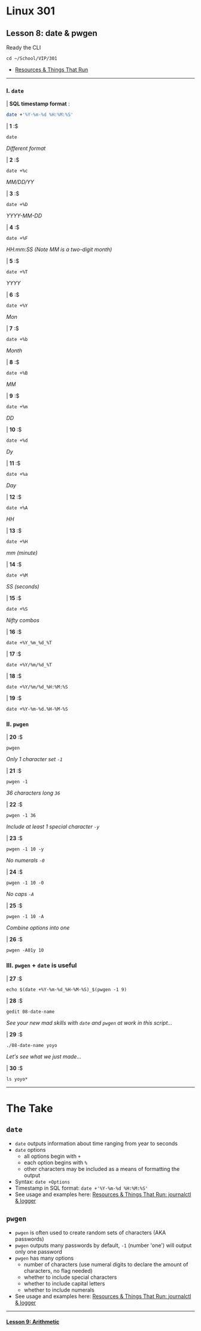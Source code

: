 # Linux 301
## Lesson 8: date & pwgen

Ready the CLI

```console
cd ~/School/VIP/301
```

- [Resources & Things That Run](https://github.com/inkVerb/VIP/blob/master/Cheat-Sheets/Resources.md)

___

### I. `date`

| **SQL timestamp format** :

```sh
date +'%Y-%m-%d %H:%M:%S'
```

| **1** :$

```console
date
```

*Different format*

| **2** :$

```console
date +%c
```

*MM/DD/YY*

| **3** :$

```console
date +%D
```

*YYYY-MM-DD*

| **4** :$

```console
date +%F
```

*HH:mm:SS (Note MM is a two-digit month)*

| **5** :$

```console
date +%T
```

*YYYY*

| **6** :$

```console
date +%Y
```

*Mon*

| **7** :$

```console
date +%b
```

*Month*

| **8** :$

```console
date +%B
```

*MM*

| **9** :$

```console
date +%m
```

*DD*

| **10** :$

```console
date +%d
```

*Dy*

| **11** :$

```console
date +%a
```

*Day*

| **12** :$

```console
date +%A
```

*HH*

| **13** :$

```console
date +%H
```

*mm (minute)*

| **14** :$

```console
date +%M
```

*SS (seconds)*

| **15** :$

```console
date +%S
```

*Nifty combos*

| **16** :$

```console
date +%Y_%m_%d_%T
```

| **17** :$

```console
date +%Y/%m/%d_%T
```

| **18** :$

```console
date +%Y/%m/%d_%H:%M:%S
```

| **19** :$

```console
date +%Y-%m-%d.%H-%M-%S
```

### II. `pwgen`

| **20** :$

```console
pwgen
```

*Only 1 character set `-1`*

| **21** :$

```console
pwgen -1
```

*36 characters long `36`*

| **22** :$

```console
pwgen -1 36
```

*Include at least 1 special character `-y`*

| **23** :$

```console
pwgen -1 10 -y
```

*No numerals `-0`*

| **24** :$

```console
pwgen -1 10 -0
```

*No caps `-A`*

| **25** :$

```console
pwgen -1 10 -A
```

*Combine options into one*

| **26** :$

```console
pwgen -A01y 10
```

### III. `pwgen` + `date` is useful

| **27** :$

```console
echo $(date +%Y-%m-%d_%H-%M-%S)_$(pwgen -1 9)
```

| **28** :$

```console
gedit 08-date-name
```

*See your new mad skills with `date` and `pwgen` at work in this script...*

| **29** :$

```console
./08-date-name yoyo
```

*Let's see what we just made...*

| **30** :$

```console
ls yoyo*
```

___

# The Take

## `date`
- `date` outputs information about time ranging from year to seconds
- `date` options
  - all options begin with `+`
  - each option begins with `%`
  - other characters may be included as a means of formatting the output
- Syntax: `date +Options`
- Timestamp in SQL format: `date +'%Y-%m-%d %H:%M:%S'`
- See usage and examples here: [Resources & Things That Run: journalctl & logger](https://github.com/inkVerb/vip/blob/master/Cheat-Sheets/Resources.md#vii-date)

## `pwgen`
- `pwgen` is often used to create random sets of characters (AKA passwords)
- `pwgen` outputs many passwords by default, `-1` (number 'one') will output only one password
- `pwgen` has many options
  - number of characters (use numeral digits to declare the amount of characters, no flag needed)
  - whether to include special characters
  - whether to include capital letters
  - whether to include numerals
- See usage and examples here: [Resources & Things That Run: journalctl & logger](https://github.com/inkVerb/vip/blob/master/Cheat-Sheets/Resources.md#viii-pwgen)

___

#### [Lesson 9: Arithmetic](https://github.com/inkVerb/vip/blob/master/301/Lesson-09.md)
